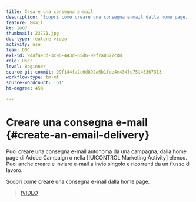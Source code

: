 ```yaml
---
title: Creare una consegna e-mail
description: 'Scopri come creare una consegna e-mail dalla home page. '
feature: Email
kt: 1807
thumbnail: 23721.jpg
doc-type: feature video
activity: use
team: DOC
exl-id: 9daf4e3d-3c96-443d-85d6-99f7a0377cd8
role: User
level: Beginner
source-git-commit: 99f144fa2c6d892a6b1fde4e434fe75145367313
workflow-type: tm+mt
source-wordcount: '61'
ht-degree: 45%

---
```


# Creare una consegna e-mail {#create-an-email-delivery}

Puoi creare una consegna e-mail autonoma da una campagna, dalla home page di Adobe Campaign o nella [!UICONTROL Marketing Activity] elenco. Puoi anche creare e inviare e-mail a invio singolo e ricorrenti da un flusso di lavoro.

Scopri come creare una consegna e-mail dalla home page.

>[!VIDEO](https://video.tv.adobe.com/v/23721?quality=12)
